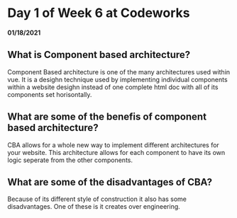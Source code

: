 # Day 1 of Week 6 at Codeworks
__01/18/2021__
## What is Component based architecture?
 Component Based architecture is one of the many architectures used within vue. It is a desighn technique used by implementing individual components within a website desighn instead of one complete html doc with all of its components set horisontally.

## What are some of the benefis of component based architecture?
 CBA allows for a whole new way to implement different architectures for your website. This architecture allows for each component to have its own logic seperate from the other components.

## What are some of the disadvantages of CBA?
 Because of its different style of construction it also has some disadvantages. One of these is it creates over engineering.   